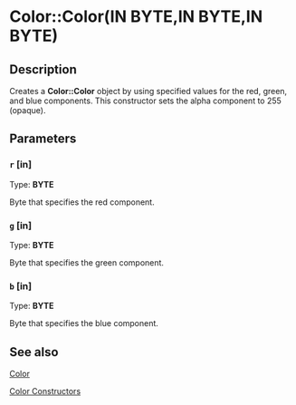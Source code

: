 # Color::Color(IN BYTE,IN BYTE,IN BYTE)

## Description

Creates a **Color::Color** object by using specified values for the red, green, and blue components. This constructor sets the alpha component to 255 (opaque).

## Parameters

### `r` [in]

Type: **BYTE**

Byte that specifies the red component.

### `g` [in]

Type: **BYTE**

Byte that specifies the green component.

### `b` [in]

Type: **BYTE**

Byte that specifies the blue component.

## See also

[Color](https://learn.microsoft.com/windows/desktop/api/gdipluscolor/nl-gdipluscolor-color)

[Color Constructors](https://learn.microsoft.com/previous-versions/ms536243(v=vs.85))